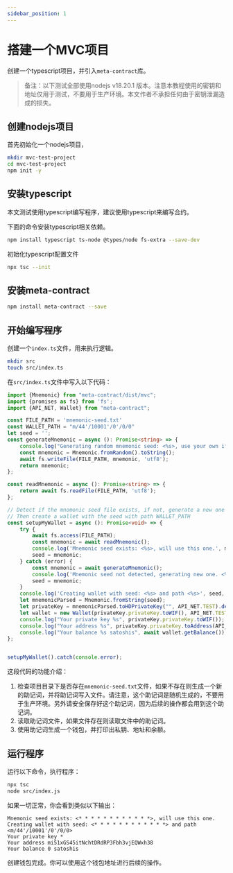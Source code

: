```yaml
---
sidebar_position: 1
---
```

# 搭建一个MVC项目

创建一个typescript项目，并引入`meta-contract`库。

> 备注：以下测试全部使用nodejs v18.20.1 版本。注意本教程使用的密钥和地址仅用于测试，不要用于生产环境。本文作者不承担任何由于密钥泄漏造成的损失。

## 创建nodejs项目

首先初始化一个nodejs项目，

```bash
mkdir mvc-test-project
cd mvc-test-project
npm init -y
```

## 安装typescript

本文测试使用typescript编写程序，建议使用typescript来编写合约。

下面的命令安装typescript相关依赖。

```bash
npm install typescript ts-node @types/node fs-extra --save-dev
```

初始化typescript配置文件

```bash
npx tsc --init
```

## 安装meta-contract

```bash
npm install meta-contract --save
```

## 开始编写程序

创建一个`index.ts`文件，用来执行逻辑。

```bash
mkdir src
touch src/index.ts
```

在`src/index.ts`文件中写入以下代码：

```typescript
import {Mnemonic} from "meta-contract/dist/mvc";
import {promises as fs} from 'fs';
import {API_NET, Wallet} from "meta-contract";

const FILE_PATH = 'mnemonic-seed.txt'
const WALLET_PATH = "m/44'/10001'/0'/0/0"
let seed = '';
const generateMnemonic = async (): Promise<string> => {
    console.log("Generating random mnemonic seed: <%s>, use your own if you already have it", Mnemonic.fromRandom().toString())
    const mnemonic = Mnemonic.fromRandom().toString();
    await fs.writeFile(FILE_PATH, mnemonic, 'utf8');
    return mnemonic;
};

const readMnemonic = async (): Promise<string> => {
    return await fs.readFile(FILE_PATH, 'utf8');
};

// Detect if the mnomonic seed file exists, if not, generate a new one
// Then create a wallet with the seed with path WALLET_PATH
const setupMyWallet = async (): Promise<void> => {
    try {
        await fs.access(FILE_PATH);
        const mnemonic = await readMnemonic();
        console.log('Mnemonic seed exists: <%s>, will use this one.', mnemonic);
        seed = mnemonic;
    } catch (error) {
        const mnemonic = await generateMnemonic();
        console.log('Mnemonic seed not detected, generating new one. <%s> , please keep it safe for future use.', mnemonic);
        seed = mnemonic;
    }
    console.log('Creating wallet with seed: <%s> and path <%s>', seed, WALLET_PATH);
    let mnemonicParsed = Mnemonic.fromString(seed);
    let privateKey = mnemonicParsed.toHDPrivateKey("", API_NET.TEST).deriveChild(WALLET_PATH);
    let wallet = new Wallet(privateKey.privateKey.toWIF(), API_NET.TEST, 1);
    console.log("Your private key %s", privateKey.privateKey.toWIF());
    console.log("Your address %s", privateKey.privateKey.toAddress(API_NET.TEST).toString());
    console.log("Your balance %s satoshis", await wallet.getBalance());
};


setupMyWallet().catch(console.error);
```

这段代码的功能介绍：
1. 检查项目目录下是否存在`mnemonic-seed.txt`文件，如果不存在则生成一个新的助记词，并将助记词写入文件。请注意，这个助记词是随机生成的，不要用于生产环境。另外请安全保存好这个助记词，因为后续的操作都会用到这个助记词。
2. 读取助记词文件，如果文件存在则读取文件中的助记词。
3. 使用助记词生成一个钱包，并打印出私钥、地址和余额。

## 运行程序

运行以下命令，执行程序：

```bash
npx tsc
node src/index.js
```

如果一切正常，你会看到类似以下输出：

```text
Mnemonic seed exists: <* * * * * * * * * * * *>, will use this one.
Creating wallet with seed: <* * * * * * * * * * * *> and path <m/44'/10001'/0'/0/0>
Your private key *
Your address mi51xGS45itNchtDRdRP3Fbh3vjEQWxh38
Your balance 0 satoshis
```

创建钱包完成。你可以使用这个钱包地址进行后续的操作。

